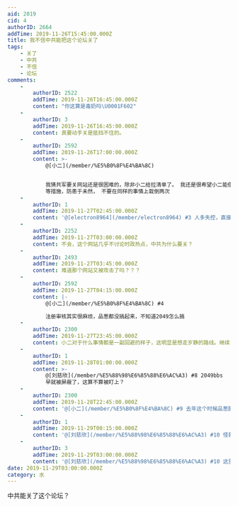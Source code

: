 ```yaml
---
aid: 2019
cid: 4
authorID: 2664
addTime: 2019-11-26T15:45:00.000Z
title: 我不信中共能把这个论坛关了
tags:
    - 关了
    - 中共
    - 不信
    - 论坛
comments:
    -
        authorID: 2522
        addTime: 2019-11-26T16:45:00.000Z
        content: "你这算是毒奶吗\U0001F602"
    -
        authorID: 3
        addTime: 2019-11-26T16:45:00.000Z
        content: 真要动手关是抵挡不住的。
    -
        authorID: 2592
        addTime: 2019-11-26T17:00:00.000Z
        content: >-
            @[小二](/member/%E5%B0%8F%E4%BA%8C)


            我猜共军要关网站还是很困难的，除非小二给拉清单了。 我还是很希望小二能借鉴一些品葱的措施来防止水军大规模注册，刷水贴，挖坟
            等措施，防患于未然， 不要在同样的事情上栽倒两次
    -
        authorID: 1
        addTime: 2019-11-27T02:45:00.000Z
        content: '@[electron8964](/member/electron8964) #3 人多失控，直接注册审核走起。'
    -
        authorID: 2252
        addTime: 2019-11-27T03:00:00.000Z
        content: 不会，这个网站几乎不讨论时政热点，中共为什么要关？
    -
        authorID: 2493
        addTime: 2019-11-27T03:45:00.000Z
        content: 难道那个网站又被攻击了吗？？？
    -
        authorID: 2592
        addTime: 2019-11-27T04:15:00.000Z
        content: |-
            @[小二](/member/%E5%B0%8F%E4%BA%8C) #4

            注册审核其实很麻烦，品葱都没搞起来，不知道2049怎么搞
    -
        authorID: 2300
        addTime: 2019-11-27T23:45:00.000Z
        content: 小二对于什么事情都是一副回避的样子，这明显是想走岁静的路线。继续岁静下去，应该不会被盯上。
    -
        authorID: 1
        addTime: 2019-11-28T01:00:00.000Z
        content: >-
            @[刘慈欣](/member/%E5%88%98%E6%85%88%E6%AC%A3) #8 2049bbs
            早就被屏蔽了，这算不算被盯上？
    -
        authorID: 2300
        addTime: 2019-11-28T22:45:00.000Z
        content: '@[小二](/member/%E5%B0%8F%E4%BA%8C) #9 去年这个时候品葱膜乎墙外楼都倒下了，就这里啥事没有。'
    -
        authorID: 1
        addTime: 2019-11-29T00:15:00.000Z
        content: '@[刘慈欣](/member/%E5%88%98%E6%85%88%E6%AC%A3) #10 怪我咯'
    -
        authorID: 3
        addTime: 2019-11-29T03:00:00.000Z
        content: '@[刘慈欣](/member/%E5%88%98%E6%85%88%E6%AC%A3) #10 这里一直还是「小众的」。'
date: 2019-11-29T03:00:00.000Z
category: 水
---
```


中共能关了这个论坛？
